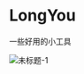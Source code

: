 # LongYou
一些好用的小工具

![未标题-1](https://github.com/user-attachments/assets/f080a0af-d2a3-43ed-9dc1-80ab79ab0331)
